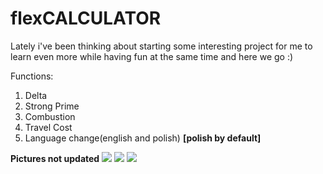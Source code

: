 # flexCALCULATOR
Lately i've been thinking about starting some interesting project for me to learn even more while having fun at the same time and here we go :)

Functions:

1. Delta
2. Strong Prime
3. Combustion
4. Travel Cost 
5. Language change(english and polish) <b>[polish by default]</b>

<b>Pictures not updated</b>
<img src="https://i.gyazo.com/80c96718d6112f2010b0deee426ac4de.png">
<img src="https://i.gyazo.com/dec9b483c25aae77bbfd90051b032875.png">
<img src="https://i.gyazo.com/59b9efd1e792fccaffa5ede6c4a30a43.png">
